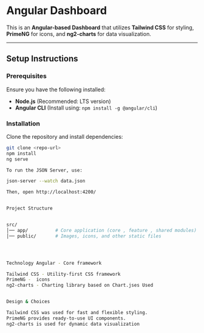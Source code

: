 # Angular Dashboard

This is an **Angular-based Dashboard** that utilizes **Tailwind CSS** for styling, **PrimeNG** for icons, and **ng2-charts** for data visualization.

---

##  **Setup Instructions**

###  Prerequisites
Ensure you have the following installed:
- **Node.js** (Recommended: LTS version)
- **Angular CLI** (Install using: `npm install -g @angular/cli`)

###  Installation  
Clone the repository and install dependencies:

```bash
git clone <repo-url>
npm install
ng serve

To run the JSON Server, use:

json-server --watch data.json

Then, open http://localhost:4200/


Project Structure


src/
│── app/          # Core application (core , feature , shared modules)
│── public/       # Images, icons, and other static files




Technology Angular - Core framework

Tailwind CSS - Utility-first CSS framework
PrimeNG -  icons
ng2-charts - Charting library based on Chart.jses Used


Design & Choices

Tailwind CSS was used for fast and flexible styling.
PrimeNG provides ready-to-use UI components.
ng2-charts is used for dynamic data visualization